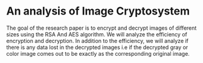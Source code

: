 # An analysis of Image Cryptosystem
The goal of the research paper is to encrypt and decrypt images of different sizes using the RSA And AES algorithm. We will analyze the efficiency of encryption 
and decryption. In addition to the efficiency, we will analyze if there is any data lost in the decrypted images i.e if the decrypted gray or color image comes 
out to be exactly as the corresponding original image. 
